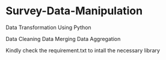 # Survey-Data-Manipulation


Data Transformation Using Python

Data Cleaning
Data Merging
Data Aggregation

Kindly check the requirement.txt to intall the necessary library 
